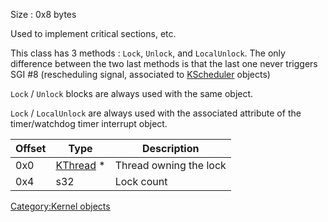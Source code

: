 Size : 0x8 bytes

Used to implement critical sections, etc.

This class has 3 methods : `Lock`, `Unlock`, and `LocalUnlock`. The only
difference between the two last methods is that the last one never
triggers SGI \#8 (rescheduling signal, associated to
[KScheduler](KScheduler "wikilink") objects)

`Lock` / `Unlock` blocks are always used with the same object.

`Lock` / `LocalUnlock` are always used with the associated attribute of
the timer/watchdog timer interrupt object.

| Offset | Type                             | Description            |
|--------|----------------------------------|------------------------|
| 0x0    | [KThread](KThread "wikilink") \* | Thread owning the lock |
| 0x4    | s32                              | Lock count             |

[Category:Kernel objects](Category:Kernel_objects "wikilink")